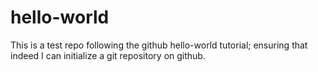 # hello-world
This is a test repo following the github hello-world tutorial; ensuring that indeed I can initialize a git repository on github.
